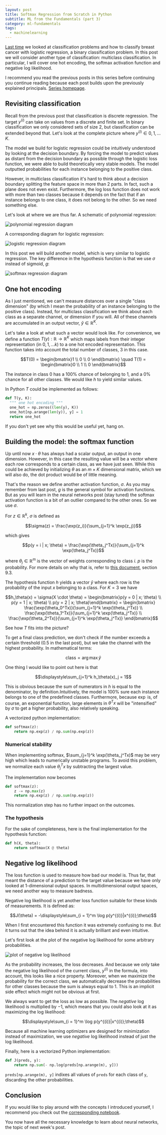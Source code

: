 ```yaml
---
layout: post
title: Softmax Regression from Scratch in Python
subtitle: ML from the Fundamentals (part 3)
category: ml-fundamentals
tags:
  - machinelearning
---
```


[Last time](/blog/ml-fundamentals/logistic-regression.html) we looked at classification problems and how to classify breast cancer with logistic regression, a binary classification problem. In this post we will consider another type of classification: multiclass classification. In particular, I will cover one hot encoding, the softmax activation function and negative log likelihood.

I recommend you read the previous posts in this series before continuing you continue reading because each post builds upon the previously explained principals. [Series homepage](/blog/ml-fundamentals).

## Revisiting classification

Recall from the previous post that classification is discrete regression. The target $y^{(i)}$ can take on values from a discrete and finite set. In binary classification we only considered sets of size $2$, but classification can be extended beyond that. Let's look at the complete picture where $y^{(i)} \in {0, 1, \ldots K}$.

The model we build for logistic regression could be intuitively understood by looking at the decision boundary. By forcing the model to predict values as distant from the decision boundary as possible through the logistic loss function, we were able to build theoretically very stable models. The model outputted probabilities for each instance belonging to the positive class.

However, in multiclass classification it's hard to think about a decision boundary splitting the feature space in more than 2 parts. In fact, such a plane does not even exist. Furthermore, the log loss function does not work with more than two classes because it depends on the fact that if an instance belongs to one class, it does not belong to the other. So we need something else.

Let's look at where we are thus far. A schematic of polynomial regression:

![polynomial regression diagram](/assets/images/softmax/polynomial.png)

A corresponding diagram for logistic regression:

![logistic regression diagram](/assets/images/softmax/logistic.png)

In this post we will build another model, which is very similar to logistic regression. The key difference in the hypothesis function is that we use $\sigma$ instead of sigmoid, $g$:

![softmax regression diagram](/assets/images/softmax/softmax.png)

## One hot encoding

As I just mentioned, we can't measure distances over a single "class dimension" (by which I mean the probability of an instance belonging to the positive class). Instead, for multiclass classification we think about each class as a separate channel, or dimension if you will. All of these channels are accumulated in an output vector, $\hat{y} \in \mathbb{R}^K$.

Let's take a look at what such a vector would look like. For convenience, we define a function $T(y): \mathbb{R} \rightarrow \mathbb{R}^K$ which maps labels from their integer representation (in $0, 1, \ldots k$) to a one hot encoded representation. This function takes into account the total number of classes, $3$ in this case.

$$T(0) = \begin{bmatrix}1 \\ 0 \\ 0 \end{bmatrix} \quad T(1) = \begin{bmatrix}0 \\ 1 \\ 0 \end{bmatrix}$$

The instance in class $0$ has a $100\%$ chance of belonging to $1$, and a $0\%$ chance for all other classes. We would like $h$ to yield similar values.

In Python $T$ could be implemented as follows:

```python
def T(y, K):
  """ one hot encoding """
  one_hot = np.zeros((len(y), K))
  one_hot[np.arange(len(y)), y] = 1
  return one_hot
```

If you don't yet see why this would be useful yet, hang on.

## Building the model: the softmax function

Up until now $x \cdot \theta$ has always had a scalar output, an output in one dimension. However, in this case the resulting value will be a vector where each row corresponds to a certain class, as we have just seen. While this could be achieved by initializing $\theta$ as an $m \times K$ dimensional matrix, which we will also do, the dot product would be of little meaning.

That's the reason we define another activation function, $\sigma$. As you may remember from last post, $g$ is the general symbol for activation functions. But as you will learn in the neural networks post (stay tuned) the softmax activation function is a bit of an outlier compared to the other ones. So we use $\sigma$.

For $z\in\mathbb{R}^k$, $\sigma$ is defined as

$$\sigma(z) = \frac{\exp(z_i)}{\sum_{j=1}^k \exp(z_j)}$$

which gives

$$p(y = i | x; \theta) = \frac{\exp(\theta_j^Tx)}{\sum_{j=1}^k \exp(\theta_j^Tx)}$$

where $\theta_j \in \mathbb{R}^m$ is the vector of weights corresponding to class $i$. $p$ is the probability. For more details on why that is, refer to [this document](http://cs229.stanford.edu/notes2019fall/cs229-notes1.pdf), section 9.3.

The hypothesis function $h$ yields a vector $\hat{y}$ where each row is the probability of the input $x$ belonging to a class. For $K = 3$ we have

$$h_\theta(x) = \sigma(X \cdot \theta) = \begin{bmatrix}p(y = 0 | x; \theta) \\ p(y = 1 | x; \theta) \\ p(y = 2 | x; \theta)\end{bmatrix} = \begin{bmatrix}
\frac{\exp(\theta_0^Tx)}{\sum_{j=1}^k \exp(\theta_j^Tx)} \\
\frac{\exp(\theta_1^Tx)}{\sum_{j=1}^k \exp(\theta_j^Tx)} \\
\frac{\exp(\theta_2^Tx)}{\sum_{j=1}^k \exp(\theta_j^Tx)}
\end{bmatrix}$$

See how $T$ fits into the picture?

To get a final class prediction, we don't check if the number exceeds a certain threshold ($0.5$ in the last post), but we take the channel with the highest probability. In mathematical terms:

$$\text{class} = \arg\max \hat{y}$$

One thing I would like to point out here is that

$$\displaystyle\sum_{j=1}^k h_\theta(x)_j = 1$$

This is obvious because the sum of numerators in $h$ is equal to the denominator, by definition.Intuitively, the model is $100\%$ sure each instance belongs to one of the predefined classes. Furthermore, because $\exp$ is, of course, an exponential function, large elements in $\theta^Tx$ will be "intensified" by $\sigma$ to get a higher probability, also relatively speaking.

A vectorized python implementation:

```python
def softmax(z):
    return np.exp(z) / np.sum(np.exp(z))
```

### Numerical stability

When implementing softmax, $\sum_{j=1}^k \exp(\theta_j^Tx)$ may be very high which leads to numerically unstable programs. To avoid this problem, we normalize each value $\theta_j^Tx$ by subtracting the largest value.

The implementation now becomes

```python
def softmax(z):
    z -= np.max(z)
    return np.exp(z) / np.sum(np.exp(z))
```

This normalization step has no further impact on the outcomes.

### The hypothesis

For the sake of completeness, here is the final implementation for the hypothesis function:

```python
def h(X, theta):
    return softmax(X @ theta)
```

## Negative log likelihood

The loss function is used to measure how bad our model is. Thus far, that meant the distance of a prediction to the target value because we have only looked at 1-dimensional output spaces. In multidimensional output spaces, we need another way to measure badness.

Negative log likelihood is yet another loss function suitable for these kinds of measurements. It is defined as:

$$J(\theta) = -\displaystyle\sum_{i = 1}^m \log p(y^{(i)}|x^{(i)};\theta)$$

When I first encountered this function it was extremely confusing to me. But it turns out that the idea behind it is actually brilliant and even intuitive.

Let's first look at the plot of the negative log likelihood for some arbitrary probabilities.

![plot of negative log likelihood](/assets/images/softmax/nll.png)

As the probability increases, the loss decreases. And because we only take the negative log likelihood of the current class, $y^{(i)}$ in the formula, into account, this looks like a nice property. Moreover, when we maximize the probability for the correct class, we automatically decrease the probabilities for other classes because the sum is always equal to $1$. This is an implicit side effect which might not be obvious at first.

We always want to get the loss as low as possible. The _negative_ log likelihood is multiplied by $-1$, which means that you could also look at it as maximizing the log likelihood:

$$\displaystyle\sum_{i = 1}^m \log p(y^{(i)}|x^{(i)};\theta)$$

Because all machine learning optimizers are designed for minimization instead of maximization, we use _negative_ log likelihood instead of just the log likelihood.

Finally, here is a vectorized Python implementation:

```python
def J(preds, y):
    return np.sum(- np.log(preds[np.arange(m), y]))
```

`preds[np.arange(m), y]` indixes all values of `preds` for each class of `y`, discarding the other probabilities.

## Conclusion

If you would like to play around with the concepts I introduced yourself, I recommend you check out the [corresponding notebook](https://github.com/rickwierenga/MLFundamentals/blob/master/3_Softmax_Regression.ipynb).

You now have all the necessary knowledge to learn about neural networks, the topic of next week's post.